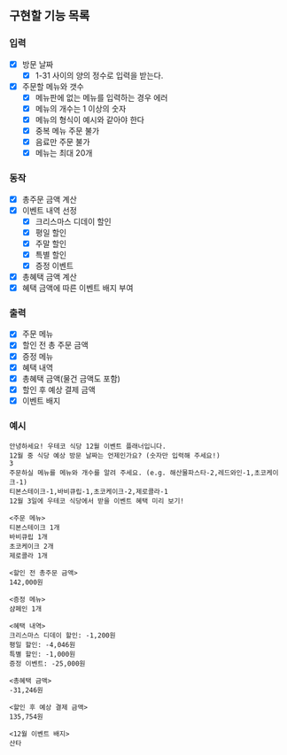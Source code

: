 ## 구현할 기능 목록

### 입력

- [x] 방문 날짜
    - [x] 1-31 사이의 양의 정수로 입력을 받는다.
- [x] 주문할 메뉴와 갯수
    - [x] 메뉴판에 없는 메뉴를 입력하는 경우 에러
    - [x] 메뉴의 개수는 1 이상의 숫자
    - [x] 메뉴의 형식이 예시와 같아야 한다
    - [x] 중복 메뉴 주문 불가
    - [x] 음료만 주문 불가
    - [x] 메뉴는 최대 20개

### 동작

- [x] 총주문 금액 계산
- [x] 이벤트 내역 선정
    - [x] 크리스마스 디데이 할인
    - [x] 평일 할인
    - [x] 주말 할인
    - [x] 특별 할인
    - [x] 증정 이벤트
- [x] 총혜택 금액 계산
- [x] 혜택 금액에 따른 이벤트 배지 부여

### 출력

- [x] 주문 메뉴
- [x] 할인 전 총 주문 금액
- [x] 증정 메뉴
- [x] 혜택 내역
- [x] 총혜택 금액(물건 금액도 포함)
- [x] 할인 후 예상 결제 금액
- [x] 이벤트 배지

### 예시

```
안녕하세요! 우테코 식당 12월 이벤트 플래너입니다.
12월 중 식당 예상 방문 날짜는 언제인가요? (숫자만 입력해 주세요!)
3
주문하실 메뉴를 메뉴와 개수를 알려 주세요. (e.g. 해산물파스타-2,레드와인-1,초코케이크-1)
티본스테이크-1,바비큐립-1,초코케이크-2,제로콜라-1
12월 3일에 우테코 식당에서 받을 이벤트 혜택 미리 보기!
 
<주문 메뉴>
티본스테이크 1개
바비큐립 1개
초코케이크 2개
제로콜라 1개
 
<할인 전 총주문 금액>
142,000원
 
<증정 메뉴>
샴페인 1개
 
<혜택 내역>
크리스마스 디데이 할인: -1,200원
평일 할인: -4,046원
특별 할인: -1,000원
증정 이벤트: -25,000원
 
<총혜택 금액>
-31,246원
 
<할인 후 예상 결제 금액>
135,754원
 
<12월 이벤트 배지>
산타
```
